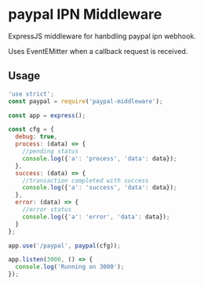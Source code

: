 # paypal IPN Middleware

ExpressJS middleware for hanbdling paypal ipn webhook.

Uses EventEMitter when a callback request is received.

## Usage

```js
'use strict';
const paypal = require('paypal-middleware');

const app = express();

const cfg = {
  debug: true,
  process: (data) => {
    //pending status
    console.log({'a': 'process', 'data': data});
  },
  success: (data) => {
    //transaction completed with success
    console.log({'a': 'success', 'data': data});
  },
  error: (data) => {
    //error status
    console.log({'a': 'error', 'data': data});
  }
};

app.use('/paypal', paypal(cfg));

app.listen(3000, () => {
  console.log('Running on 3000');
});
```